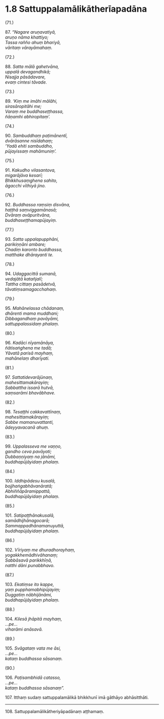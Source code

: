 

# 1.8 Sattuppalamālikātherīapadāna



(71.)

87\. _“Nagare aruṇavatiyā,_  
_aruṇo nāma khattiyo;_  
_Tassa rañño ahuṃ bhariyā,_  
_vāritaṃ vārayāmahaṃ._  


(72.)

88\. _Satta mālā gahetvāna,_  
_uppalā devagandhikā;_  
_Nisajja pāsādavare,_  
_evaṃ cintesi tāvade._  


(73.)

89\. _‘Kiṃ me imāhi mālāhi,_  
_sirasāropitāhi me;_  
_Varaṃ me buddhaseṭṭhassa,_  
_ñāṇamhi abhiropitaṃ’._  


(74.)

90\. _Sambuddhaṃ paṭimānentī,_  
_dvārāsanne nisīdahaṃ;_  
_‘Yadā ehiti sambuddho,_  
_pūjayissaṃ mahāmuniṃ’._  


(75.)

91\. _Kakudho vilasantova,_  
_migarājāva kesarī;_  
_Bhikkhusaṃghena sahito,_  
_āgacchi vīthiyā jino._  


(76.)

92\. _Buddhassa raṃsiṃ disvāna,_  
_haṭṭhā saṃviggamānasā;_  
_Dvāraṃ avāpuritvāna,_  
_buddhaseṭṭhamapūjayiṃ._  


(77.)

93\. _Satta uppalapupphāni,_  
_parikiṇṇāni ambare;_  
_Chadiṃ karonto buddhassa,_  
_matthake dhārayanti te._  


(78.)

94\. _Udaggacittā sumanā,_  
_vedajātā katañjalī;_  
_Tattha cittaṃ pasādetvā,_  
_tāvatiṃsamagacchahaṃ._  


(79.)

95\. _Mahānelassa chādanaṃ,_  
_dhārenti mama muddhani;_  
_Dibbagandhaṃ pavāyāmi,_  
_sattuppalassidaṃ phalaṃ._  


(80.)

96\. _Kadāci nīyamānāya,_  
_ñātisaṅghena me tadā;_  
_Yāvatā parisā mayhaṃ,_  
_mahānelaṃ dharīyati._  


(81.)

97\. _Sattatidevarājūnaṃ,_  
_mahesittamakārayiṃ;_  
_Sabbattha issarā hutvā,_  
_saṃsarāmi bhavābhave._  


(82.)

98\. _Tesaṭṭhi cakkavattīnaṃ,_  
_mahesittamakārayiṃ;_  
_Sabbe mamanuvattanti,_  
_ādeyyavacanā ahuṃ._  


(83.)

99\. _Uppalasseva me vaṇṇo,_  
_gandho ceva pavāyati;_  
_Dubbaṇṇiyaṃ na jānāmi,_  
_buddhapūjāyidaṃ phalaṃ._  


(84.)

100\. _Iddhipādesu kusalā,_  
_bojjhaṅgabhāvanāratā;_  
_Abhiññāpāramippattā,_  
_buddhapūjāyidaṃ phalaṃ._  


(85.)

101\. _Satipaṭṭhānakusalā,_  
_samādhijhānagocarā;_  
_Sammappadhānamanuyuttā,_  
_buddhapūjāyidaṃ phalaṃ._  


(86.)

102\. _Vīriyaṃ me dhuradhorayhaṃ,_  
_yogakkhemādhivāhanaṃ;_  
_Sabbāsavā parikkhīṇā,_  
_natthi dāni punabbhavo._  


(87.)

103\. _Ekatiṃse ito kappe,_  
_yaṃ pupphamabhipūjayiṃ;_  
_Duggatiṃ nābhijānāmi,_  
_buddhapūjāyidaṃ phalaṃ._  


(88.)

104\. _Kilesā jhāpitā mayhaṃ,_  
_…pe…_  
_viharāmi anāsavā._  


(89.)

105\. _Svāgataṃ vata me āsi,_  
_…pe…_  
_kataṃ buddhassa sāsanaṃ._  


(90.)

106\. _Paṭisambhidā catasso,_  
_…pe…_  
_kataṃ buddhassa sāsanaṃ”._  


107\. Itthaṃ sudaṃ sattuppalamālikā bhikkhunī imā gāthāyo abhāsitthāti.

---

108\. Sattuppalamālikātheriyāpadānaṃ aṭṭhamaṃ.






